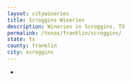 ```yaml
---
layout: citywineries
title: Scroggins Wineries
description: Wineries in Scroggins, TX
permalink: /texas/franklin/scroggins/
state: tx
county: franklin
city: scroggins
---
```

-
